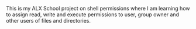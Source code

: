 This is my ALX School project on shell permissions where I am learning how to assign read, write and execute permissions to user, group owner and other users of files and directories.
